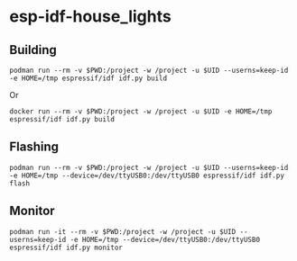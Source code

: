 # esp-idf-house_lights


## Building
```
podman run --rm -v $PWD:/project -w /project -u $UID --userns=keep-id -e HOME=/tmp espressif/idf idf.py build
```
Or
```
docker run --rm -v $PWD:/project -w /project -u $UID -e HOME=/tmp espressif/idf idf.py build
```

## Flashing
```
podman run --rm -v $PWD:/project -w /project -u $UID --userns=keep-id -e HOME=/tmp --device=/dev/ttyUSB0:/dev/ttyUSB0 espressif/idf idf.py flash
```

## Monitor
```
podman run -it --rm -v $PWD:/project -w /project -u $UID --userns=keep-id -e HOME=/tmp --device=/dev/ttyUSB0:/dev/ttyUSB0 espressif/idf idf.py monitor
```
